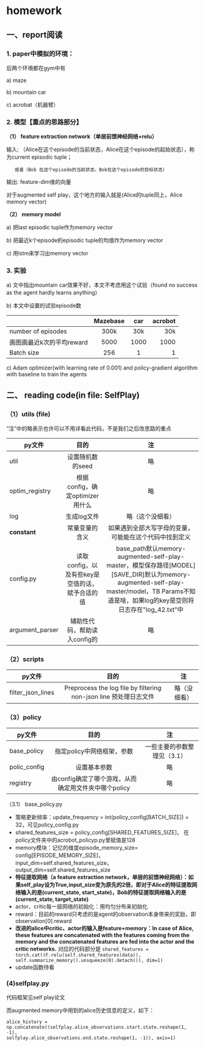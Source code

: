 # homework

## 一、report阅读
### 1.	paper中模拟的环境：

后两个环境都在gym中有

a)	maze

b)	mountain car

c)	acrobat（机器臂）

### 2.	模型【重点的思路部分】

**（1）	feature extraction network（单层前馈神经网络+relu）**

输入:
      （Alice在这个episode的当前状态，Alice在这个episode的起始状态），称为current episodic tuple；
		
       或者（Bob 在这个episode的当前状态，Bob在这个episode的目标状态）

输出:  feature-dim维的向量


对于augmented self play，这个地方的输入就是(Alice的tuple同上，Alice memory vector)

**（2）	memory model**

a)	把last episodic tuple作为memory vector

b)	把最近k个episode的episodic tuple的均值作为memory vector

c)	用lstm来学习出memory vector


### 3.	实验

a) 文中指出mountain car效果不好，本文不考虑用这个试验（found no success as the agent hardly learns anything）

b) 本文中设置的试验episode数

|               | Mazebase        | car       | acrobot  |
| -------------|:--------------: |:-------------:| -----:|
| number of episodes     |300k | 30k|  30k|
| 画图画最近k次的平均reward| 5000      | 1000      |   1000 |
|Batch size | 256     |    1 | 1|


c) Adam optimizer(with learning rate of 0.001) and policy-gradient algorithm with baseline to train the agents


## 二、 reading code(in file: SelfPlay)
### （1）utils (file)

“注”中的略表示也许可以不用详看此代码，不是我们之后改思路的重点

|       py文件        | 目的       | 注 |
| -------------|:--------------: |:---------:|
| util | 设置随机数的seed| 略|
|optim_registry | 根据config，确定optimizer用什么 | 略|
|log | 生成log文件| 略（这个没细看）|
|**constant**| 常量变量的含义| 如果遇到全部大写字母的变量，可能能在这个代码中找到定义|
|config.py|读取config，以及有些key是空值的话，赋予合适的值|base_path默认memory-augmented-self-play-master，模型保存路径[MODEL][SAVE_DIR]默认为memory-augmented-self-play-master/model，TB Params不知道是啥，如果log的key是空则将日志存在"log_42.txt"中|
|argument_parser| 辅助性代码，帮助读入config的| 略|

### （2）scripts

|       py文件        | 目的       | 注 |
| -------------|:--------------: |:---------:|
| filter_json_lines |Preprocess the log file by filtering non-json line 预处理日志文件| 略（没细看）|


### （3）policy
|       py文件        | 目的       | 注 |
| -------------|:--------------: |:---------:|
| base_policy | 指定policy中网络框架，参数  | 一些主要的参数整理见（3.1）|
| polic_config| 设置基本参数 | 略|
|registry| 由config确定了哪个游戏，从而确定用文件夹中哪个policy| 略|


（3.1） base_policy.py
+ 策略更新频率：update_frequency = int(policy_config[BATCH_SIZE]) = 32，可见policy_config.py
+ shared_features_size = policy_config[SHARED_FEATURES_SIZE]， 在policy文件夹中的acrobot_policyp.py里赋值是128
+ memory模块：记忆的维度episode_memory_size= config[EPISODE_MEMORY_SIZE]， input_dim=self.shared_features_size，output_dim=self.shared_features_size
+ **特征提取网络（a feature extraction network，单层的前馈神经网络）：如果self_play设为True,input_size变为原先的2倍，即对于Alice的特征提取网络输入的是(current_state, start_state)，Bob的特征提取网络输入的是(current_state, target_state)**
+ actor、critic每一层网络的初始化：用均匀分布来初始化
+ reward：目前的reward只考虑的是agent的observation本身带来的奖励，即observation[0].reward
+ **改进的alice中critic、actor的输入是feature+memory：In case of Alice, these features are concatenated with the features coming from the memory and the concatenated features are fed into the actor and the critic networks.** 对应的代码部分是
```shared_features = torch.cat((F.relu(self.shared_features(data)),                          self.summarize_memory().unsqueeze(0).detach()), dim=1)```
+ update函数待看





### (4)selfplay.py
代码框架见self play论文

而augmented memory中用到的alice历史信息的定义，如下：

```alice_history = np.concatenate((selfplay.alice_observations.start.state.reshape(1, -1),                                      selfplay.alice_observations.end.state.reshape(1, -1)), axis=1)```

